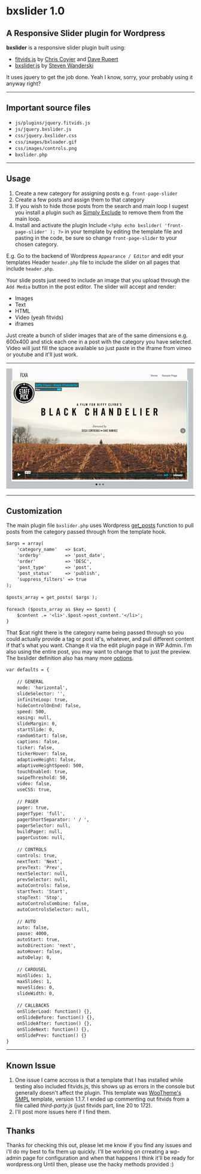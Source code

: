 bxslider 1.0
============

A Responsive Slider plugin for Wordpress
----------------------------------------

__bxslider__ is a responsive slider plugin built using:

*	[fitvids.js](http://fitvidsjs.com/) by [Chris Coyier](http://css-tricks. "CSS-Tricks") and [Dave Rupert](http://daverupert.com "Paravel")
*	[bxslider.js](http://bxslider.com/) by [Steven Wanderski](http://stevenwanderski.com "bxSlider")

It uses jquery to get the job done. Yeah I know, sorry, your probably using it anyway right?

* * *

Important source files
----------------------

*	`js/plugins/jquery.fitvids.js`
*	`js/jquery.bxslider.js`
*	`css/jquery.bxslider.css`
*	`css/images/bxloader.gif`
*	`css/images/controls.png`
*	`bxslider.php`

* * *

Usage
-----

1.	Create a new category for assigning posts e.g. `front-page-slider`
2.	Create a few posts and assign them to that category
3.	If you wish to hide those posts from the search and main loop I sugest you install a plugin such as [Simply Exclude](http://www.codehooligans.com/projects/wordpress/simply-exclude/) to remove them from the main loop.
4.	Install and activate the plugin
Include `<?php echo bxslider( 'front-page-slider' ); ?>` in your template by editing the template file and pasting in the code, be sure so change `front-page-slider` to your chosen category.


E.g. Go to the backend of Wordpress `Appearance / Editor` and edit your templates Header `header.php` file to include the slider on all pages that include `header.php`.

Your slide posts just need to include an image that you upload through the `Add Media` button in the post editor. 
The slider will accept and render: 
*	Images
*	Text
*	HTML
*	Video (yeah fitvids)
*	iframes

Just create a bunch of slider images that are of the same dimensions e.g. 600x400 and stick each one in a post with the category you have selected. Video will just fill the space available so just paste in the iframe from vimeo or youtube and it'll just work.

* * *

![Example Image of bxslider plugin](/img/screenshot.jpg "Example of bxslider with vimeo video")

* * *

Customization
-------------

The main plugin file `bxslider.php` uses Wordpress [get_posts](http://codex.wordpress.org/Template_Tags/get_posts) function to pull posts from the category passed through from the template hook.

	$args = array(
		'category_name'   => $cat,
		'orderby'         => 'post_date',
		'order'           => 'DESC',
		'post_type'       => 'post',
		'post_status'     => 'publish',
		'suppress_filters' => true 
	);

	$posts_array = get_posts( $args ); 

	foreach ($posts_array as $key => $post) {
		$content .= '<li>'.$post->post_content.'</li>';
	}

That $cat right there is the category name being passed through so you could actually provide a tag or post id's, whatever, and pull different content if that's what you want. Change it via the edit plugin page in WP Admin.
I'm also using the entire post, you may want to change that to just the preview.
The bxslider definition also has many more [options](http://bxslider.com/options).

	var defaults = {
		
		// GENERAL
		mode: 'horizontal',
		slideSelector: '',
		infiniteLoop: true,
		hideControlOnEnd: false,
		speed: 500,
		easing: null,
		slideMargin: 0,
		startSlide: 0,
		randomStart: false,
		captions: false,
		ticker: false,
		tickerHover: false,
		adaptiveHeight: false,
		adaptiveHeightSpeed: 500,
		touchEnabled: true,
		swipeThreshold: 50,
		video: false,
		useCSS: true,
		
		// PAGER
		pager: true,
		pagerType: 'full',
		pagerShortSeparator: ' / ',
		pagerSelector: null,
		buildPager: null,
		pagerCustom: null,
		
		// CONTROLS
		controls: true,
		nextText: 'Next',
		prevText: 'Prev',
		nextSelector: null,
		prevSelector: null,
		autoControls: false,
		startText: 'Start',
		stopText: 'Stop',
		autoControlsCombine: false,
		autoControlsSelector: null,
		
		// AUTO
		auto: false,
		pause: 4000,
		autoStart: true,
		autoDirection: 'next',
		autoHover: false,
		autoDelay: 0,
		
		// CAROUSEL
		minSlides: 1,
		maxSlides: 1,
		moveSlides: 0,
		slideWidth: 0,
		
		// CALLBACKS
		onSliderLoad: function() {},
		onSlideBefore: function() {},
		onSlideAfter: function() {},
		onSlideNext: function() {},
		onSlidePrev: function() {}
	}

* * *

Known Issue
-----------

1.	One issue I came accross is that a template that I has installed while testing also included fitvids.js, this shows up as errors in the console but generally doesn't affect the plugin. This template was [WooTheme's SMPL](http://www.woothemes.com/products/smpl/) template, version 1.1.7. I ended up commenting out fitvids from a file called *third-party.js* (just fitvids part, line 20 to 172).
2.	I'll post more issues here if I find them.

Thanks
------

Thanks for checking this out, please let me know if you find any issues and i'll do my best to fix them up quickly.
I'll be working on crreating a wp-admin page for configuration and when that happens I think it'll be ready for wordpress.org
Until then, please use the hacky methods provided :)